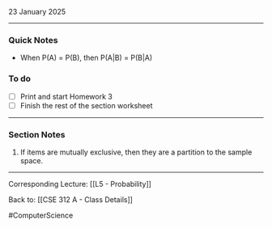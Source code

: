 23 January 2025

---
### Quick Notes
- When P(A) = P(B), then P(A|B) = P(B|A)

### To do
- [ ] Print and start Homework 3
- [ ] Finish the rest of the section worksheet

---
### Section Notes

1. If items are mutually exclusive, then they are a partition to the sample space.


---
Corresponding Lecture: [[L5 - Probability]]

Back to: [[CSE 312 A - Class Details]]

#ComputerScience
